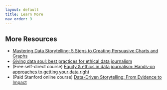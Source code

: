 ```yaml
---
layout: default
title: Learn More
nav_order: 9
---
```


## More Resources

* [Mastering Data Storytelling: 5 Steps to Creating Persuasive Charts and Graphs](https://www.crazyegg.com/blog/data-storytelling-5-steps-charts/)
* [Giving data soul: best practices for ethical data journalism](https://datajournalism.com/read/longreads/giving-data-soul-best-practices-for-ethical-data-journalism)
* (Free self-direct course) [Equity & ethics in data journalism: Hands-on approaches to getting your data right](https://journalismcourses.org/course/equity-ethics-in-data-journalism-hands-on-approaches-to-getting-your-data-right-2/v)
* (Paid Stanford online course) [Data-Driven Storytelling: From Evidence to Impact](https://online.stanford.edu/courses/xdgt222-data-driven-storytelling-evidence-impact)



<!-- Edit the content below for the workshop in question. Once you're ready to publish, remove the comment characters e.g. "<!--" at the start and end -->

<!--

## More info and other tools

- Tableau [free training videos](https://www.tableau.com/learn/training/20201)
- LinkedIn Learning [Tableau training page](https://www.linkedin.com/learning/topics/tableau)
- Data visualization design considerations for beginners: [Berkeley Library](https://guides.lib.berkeley.edu/data-visualization/design) | [University of Guelph Library](https://guides.lib.uoguelph.ca/c.php?g=700755&p=4976239)

-->

